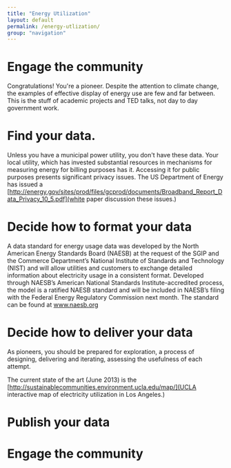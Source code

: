 ```yaml
---
title: "Energy Utilization"
layout: default
permalink: /energy-utlization/
group: "navigation"
---
```


# Engage the community

Congratulations! You're a pioneer. Despite the attention to climate change, the examples of effective display of energy use are few and far between. This is the stuff of academic projects and TED talks, not day to day government work.

# Find your data.

Unless you have a municipal power utility, you don't have these data. Your local utility, which has invested substantial resources in mechanisms for measuring energy for billing purposes has it. Accessing it for public purposes presents significant privacy issues. The US Department of Energy has issued a [http://energy.gov/sites/prod/files/gcprod/documents/Broadband_Report_Data_Privacy_10_5.pdf](white paper discussion these issues.)

# Decide how to format your data

A data standard for energy usage data was developed by the North American Energy Standards Board (NAESB) at the request of the SGIP and the Commerce Department’s National Institute of Standards and Technology (NIST) and will allow utilities and customers to exchange detailed information about electricity usage in a consistent format.  Developed through NAESB’s American National Standards Institute-accredited process, the model is a ratified NAESB standard and will be included in NAESB’s filing with the Federal Energy Regulatory Commission next month. The standard can be found at www.naesb.org

# Decide how to deliver your data

As pioneers, you should be prepared for exploration, a process of designing, delivering and iterating, assessing the usefulness of each attempt.

The current state of the art (June 2013) is the [http://sustainablecommunities.environment.ucla.edu/map/](UCLA interactive map of electricity utilization in Los Angeles.)

# Publish your data

# Engage the community
